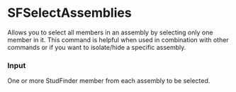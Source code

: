 # SFSelectAssemblies

Allows you to select all members in an assembly by selecting only one member in it. This command is helpful when used in combination with other commands or if you want to isolate/hide a specific assembly.

### Input
One or more StudFinder member from each assembly to be selected.
